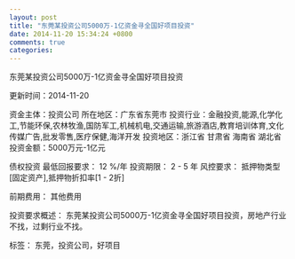 ```yaml
---
layout: post
title: "东莞某投资公司5000万-1亿资金寻全国好项目投资"
date: 2014-11-20 15:34:24 +0800
comments: true
categories: 
---
```

东莞某投资公司5000万-1亿资金寻全国好项目投资



更新时间：2014-11-20

资金主体：投资公司
所在地区：广东省东莞市
投资行业：金融投资,能源,化学化工,节能环保,农林牧渔,国防军工,机械机电,交通运输,旅游酒店,教育培训体育,文化传媒广告,批发零售,医疗保健,海洋开发
投资地区：浙江省 甘肃省 海南省 湖北省
投资金额：5000万元-1亿元

债权投资
最低回报要求：
                            12 %/年
                                                                                投资期限：
                            2 - 5 年
                                                                                                                                        风控要求：
                            抵押物类型[固定资产],抵押物折扣率[1 - 2折]

前期费用：
其他费用

投资要求概述：
东莞某投资公司5000万-1亿资金寻全国好项目投资，房地产行业不找，过剩行业不找。

标签：
东莞，投资公司，好项目


